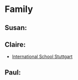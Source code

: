 # Family

## Susan:

## Claire:
* [International School Stuttgart](https://www.issev.de/campus-degerloch/)

## Paul: